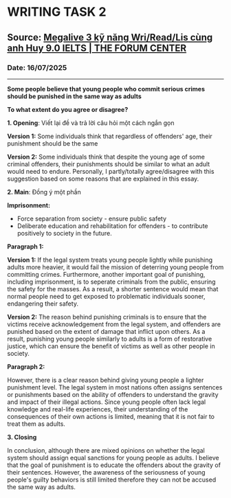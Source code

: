 # WRITING TASK 2

## Source: [Megalive 3 kỹ năng Wri/Read/Lis cùng anh Huy 9.0 IELTS | THE FORUM CENTER](https://www.youtube.com/watch?v=SHHJeI-pvCQ)

### Date: 16/07/2025
---

**Some people believe that young people who commit serious crimes should be punished in the same way as adults**

**To what extent do you agree or disagree?**

**1. Opening**: Viết lại đề và trả lời câu hỏi một cách ngắn gọn

**Version 1:** Some individuals think that regardless of offenders' age, their punishment should be the same

**Version 2:** Some individuals think that despite the young age of some criminal offenders, their punishments should be similar to what an adult would need to endure. Personally, I partly/totally agree/disagree with this suggestion based on some reasons that are explained in this essay.

**2. Main**: Đồng ý một phần

**Imprisonment:**
- Force separation from society - ensure public safety
- Deliberate education and rehabilitation for offenders - to contribute positively to society in the future.

**Paragraph 1:**

**Version 1:** If the legal system treats young people lightly while punishing adults more heavier, it would fail the mission of deterring young people from committing crimes. Furthermore, another important goal of punishing, including imprisonment, is to seperate criminals from the public, ensuring the safety for the masses. As a result, a shorter sentence would mean that normal people need to get exposed to problematic individuals sooner, endangering their safety.

**Version 2:** The reason behind punishing criminals is to ensure that the victims receive acknowledgement from the legal system, and offenders are punished based on the extent of damage that inflict upon others. As a result, punishing young people similarly to adults is a form of restorative justice, which can ensure the benefit of victims as well as other people in society.

**Paragraph 2:**

However, there is a clear reason behind giving young people a lighter punishment level. The legal system in most nations often assigns sentences or punishments based on the ability of offenders to understand the gravity and impact of their illegal actions. Since young people often lack legal knowledge and real-life experiences, their understanding of the consequences of their own actions is limited, meaning that it is not fair to treat them as adults.

**3. Closing**

In conclusion, although there are mixed opinions on whether the legal system should assign equal sanctions for young people as adults. I believe that the goal of punishment is to educate the offenders about the gravity of their sentences. However, the awareness of the seriousness of young people's guilty behaviors is still limited therefore they can not be accused the same way as adults.